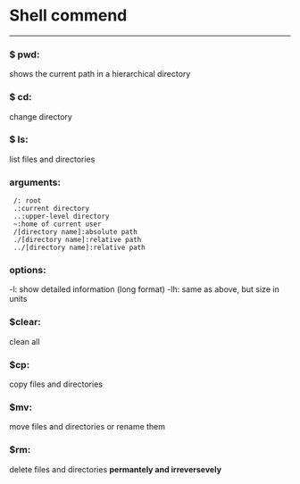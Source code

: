 # Shell commend  
---
### $ pwd:  
shows the current path in a hierarchical directory  
### $ cd:  
change directory   
### $ ls:  
 list files and directories  
### arguments:
```
 /: root  
 .:current directory  
 ..:upper-level directory  
 ~:home of current user  
 /[directory name]:absolute path  
 ./[directory name]:relative path  
 ../[directory name]:relative path  
 ```
 ### options:  
 -l: show detailed information (long format)
 -lh: same as above, but size in units
 ### $clear:  
 clean all
 ### $cp:
 copy files and directories  
 ### $mv:  
 move files and directories or rename them  
 ### $rm:  
 delete files and directories **permantely and irreversevely**
